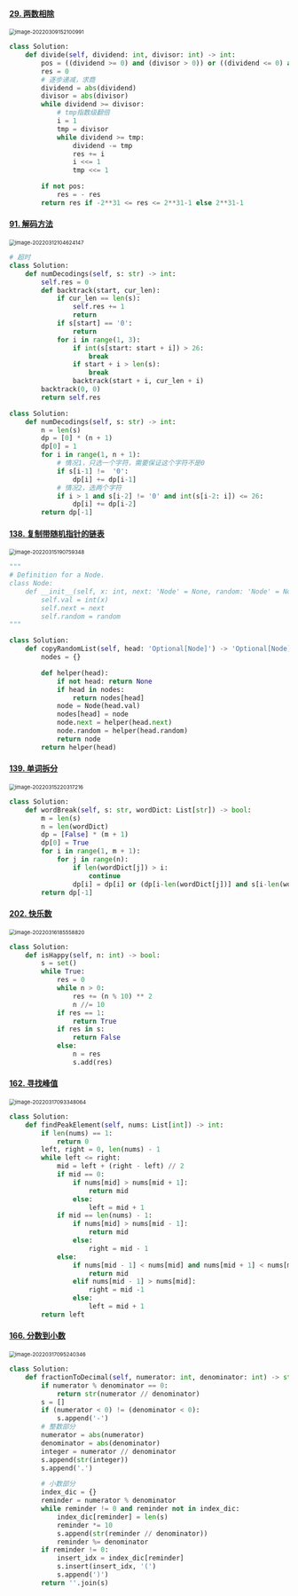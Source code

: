 #### [29. 两数相除](https://leetcode-cn.com/problems/divide-two-integers/)

<img src="figs/image-20220309152100991.png" alt="image-20220309152100991" style="zoom:67%;" />

```python
class Solution:
    def divide(self, dividend: int, divisor: int) -> int:
        pos = ((dividend >= 0) and (divisor > 0)) or ((dividend <= 0) and (divisor < 0))
        res = 0
        # 逐步递减，求商
        dividend = abs(dividend)
        divisor = abs(divisor)
        while dividend >= divisor:
            # tmp指数级翻倍
            i = 1
            tmp = divisor
            while dividend >= tmp:
                dividend -= tmp
                res += i
                i <<= 1
                tmp <<= 1

        if not pos:
            res = - res
        return res if -2**31 <= res <= 2**31-1 else 2**31-1
```

#### [91. 解码方法](https://leetcode-cn.com/problems/decode-ways/)

<img src="figs/image-20220312104624147.png" alt="image-20220312104624147" style="zoom:67%;" />

```python
# 超时
class Solution:
    def numDecodings(self, s: str) -> int:
        self.res = 0
        def backtrack(start, cur_len):
            if cur_len == len(s):
                self.res += 1
                return
            if s[start] == '0':
                return
            for i in range(1, 3):
                if int(s[start: start + i]) > 26:
                    break
                if start + i > len(s):
                    break
                backtrack(start + i, cur_len + i)
        backtrack(0, 0)
        return self.res
```

```python
class Solution:
    def numDecodings(self, s: str) -> int:
        n = len(s)
        dp = [0] * (n + 1)
        dp[0] = 1
        for i in range(1, n + 1):
            # 情况1，只选一个字符，需要保证这个字符不是0
            if s[i-1] !=  '0':
                dp[i] += dp[i-1]
            # 情况2，选两个字符
            if i > 1 and s[i-2] != '0' and int(s[i-2: i]) <= 26:
                dp[i] += dp[i-2]
        return dp[-1]
```

#### [138. 复制带随机指针的链表](https://leetcode-cn.com/problems/copy-list-with-random-pointer/)

<img src="figs/image-20220315190759348.png" alt="image-20220315190759348" style="zoom:67%;" />

```python
"""
# Definition for a Node.
class Node:
    def __init__(self, x: int, next: 'Node' = None, random: 'Node' = None):
        self.val = int(x)
        self.next = next
        self.random = random
"""

class Solution:
    def copyRandomList(self, head: 'Optional[Node]') -> 'Optional[Node]':
        nodes = {}

        def helper(head):
            if not head: return None
            if head in nodes:
                return nodes[head]
            node = Node(head.val)
            nodes[head] = node
            node.next = helper(head.next)
            node.random = helper(head.random)
            return node
        return helper(head)
```

#### [139. 单词拆分](https://leetcode-cn.com/problems/word-break/)

<img src="figs/image-20220315220317216.png" alt="image-20220315220317216" style="zoom:67%;" />

```python
class Solution:
    def wordBreak(self, s: str, wordDict: List[str]) -> bool:
        m = len(s)
        n = len(wordDict)
        dp = [False] * (m + 1)
        dp[0] = True
        for i in range(1, m + 1):
            for j in range(n):
                if len(wordDict[j]) > i:
                    continue
                dp[i] = dp[i] or (dp[i-len(wordDict[j])] and s[i-len(wordDict[j]): i] == wordDict[j])
        return dp[-1]
```

#### [202. 快乐数](https://leetcode-cn.com/problems/happy-number/)

<img src="figs/image-20220316185558820.png" alt="image-20220316185558820" style="zoom:67%;" />

```python
class Solution:
    def isHappy(self, n: int) -> bool:
        s = set()
        while True:
            res = 0
            while n > 0:
                res += (n % 10) ** 2
                n //= 10
            if res == 1:
                return True
            if res in s:
                return False
            else:
                n = res
                s.add(res)
```

#### [162. 寻找峰值](https://leetcode-cn.com/problems/find-peak-element/)

<img src="figs/image-20220317093348064.png" alt="image-20220317093348064" style="zoom:67%;" />

```python
class Solution:
    def findPeakElement(self, nums: List[int]) -> int:
        if len(nums) == 1:
            return 0
        left, right = 0, len(nums) - 1
        while left <= right:
            mid = left + (right - left) // 2
            if mid == 0:
                if nums[mid] > nums[mid + 1]:
                    return mid
                else:
                    left = mid + 1
            if mid == len(nums) - 1:
                if nums[mid] > nums[mid - 1]:
                    return mid
                else:
                    right = mid - 1
            else:
                if nums[mid - 1] < nums[mid] and nums[mid + 1] < nums[mid]:
                    return mid
                elif nums[mid - 1] > nums[mid]:
                    right = mid -1
                else:
                    left = mid + 1
        return left
```

#### [166. 分数到小数](https://leetcode-cn.com/problems/fraction-to-recurring-decimal/)

<img src="figs/image-20220317095240346.png" alt="image-20220317095240346" style="zoom:67%;" />

```python
class Solution:
    def fractionToDecimal(self, numerator: int, denominator: int) -> str:
        if numerator % denominator == 0:
            return str(numerator // denominator)
        s = []
        if (numerator < 0) != (denominator < 0):
            s.append('-')
        # 整数部分
        numerator = abs(numerator)
        denominator = abs(denominator) 
        integer = numerator // denominator
        s.append(str(integer))
        s.append('.')

        # 小数部分
        index_dic = {}
        reminder = numerator % denominator
        while reminder != 0 and reminder not in index_dic:
            index_dic[reminder] = len(s)
            reminder *= 10
            s.append(str(reminder // denominator))
            reminder %= denominator
        if reminder != 0:
            insert_idx = index_dic[reminder]
            s.insert(insert_idx, '(')
            s.append(')')
        return ''.join(s)
```

